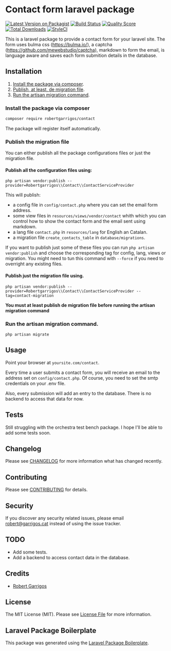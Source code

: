 # Contact form laravel package

[![Latest Version on Packagist](https://img.shields.io/packagist/v/robertgarrigos/contact.svg?style=flat-square)](https://packagist.org/packages/robertgarrigos/contact)
[![Build Status](https://img.shields.io/travis/robertgarrigos/contact/master.svg?style=flat-square)](https://travis-ci.org/robertgarrigos/contact)
[![Quality Score](https://img.shields.io/scrutinizer/g/robertgarrigos/contact.svg?style=flat-square)](https://scrutinizer-ci.com/g/robertgarrigos/contact)
[![Total Downloads](https://img.shields.io/packagist/dt/robertgarrigos/contact.svg?style=flat-square)](https://packagist.org/packages/robertgarrigos/contact)
[![StyleCI](https://github.styleci.io/repos/196822853/shield?branch=master)](https://github.styleci.io/repos/196822853)

This is a laravel package to provide a contact form for your laravel site. The form uses bulma css (https://bulma.io/), a captcha (https://github.com/mewebstudio/captcha), markdown to form the email, is language aware and saves each form submition details in the database.

## Installation

1. [Install the package via composer](#install-the-package-via-composer).
2. [Publish, at least, de migration file](#publish-the-migration-file).
3. [Run the artisan migration command](#run-the-artisan-migration-command).

### Install the package via composer

```bash
composer require robertgarrigos/contact
```
The package will register itself automatically.

### Publish the migration file

You can either publish all the package configurations files or just the migration file.

#### Publish all the configuration files using:
```
php artisan vendor:publish --provider=Robertgarrigos\\Contact\\ContactServiceProvider
```
This will publish:

* a config file in `config/contact.php` where you can set the email form address.
* some view files in `resources/views/vendor/contact` whith which you can control how to show the contact form and the email sent using markdown.
* a lang file `contact.php` in `resources/lang` for English an Catalan.
* a migration file `create_contacts_table` in `database/migrations`.

If you want to publish just some of these files you can run `php artisan vendor:publish` and choose the corresponding tag for config, lang, views or migration. You might need to tun this command with `--force` if you need to overright any existing files.

#### Publish just the migration file using.

```
php artisan vendor:publish --provider=Robertgarrigos\\Contact\\ContactServiceProvider --tag=contact-migration
```

**You must at least publish de migration file before running the artisan migration command**

### Run the artisan migration command.

`php artisan migrate`

## Usage

Point your browser at `yoursite.com/contact`.

Every time a user submits a contact form, you will receive an email to the address set on `config/contact.php`. Of course, you need to set the smtp credentials on your .env file.

Also, every submission will add an entry to the database. There is no backend to access that data for now.

## Tests

Still struggling with the orchestra test bench package. I hope I'll be able to add some tests soon.

## Changelog

Please see [CHANGELOG](CHANGELOG.md) for more information what has changed recently.

## Contributing

Please see [CONTRIBUTING](CONTRIBUTING.md) for details.

## Security

If you discover any security related issues, please email robert@garrigos.cat instead of using the issue tracker.

## TODO
* Add some tests.
* Add a backend to access contact data in the database.

## Credits

- [Robert Garrigos](https://github.com/robertgarrigos)

## License

The MIT License (MIT). Please see [License File](LICENSE.md) for more information.

## Laravel Package Boilerplate

This package was generated using the [Laravel Package Boilerplate](https://laravelpackageboilerplate.com).
